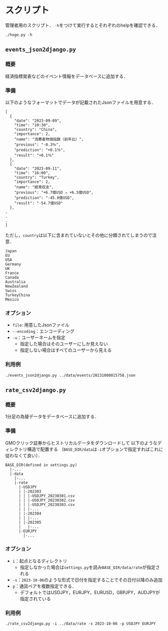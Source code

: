 # スクリプト
管理者用のスクリプト．
`-h`をつけて実行するとそれぞれのhelpを確認できる．
```
./hoge.py -h
```
## `events_json2django.py`
### 概要
経済指標発表などのイベント情報をデータベースに追加する．
### 準備
以下のようなフォーマットでデータが記載されたJsonファイルを用意する．
```
[
  {
    "date": "2023-09-09",
    "time": "10:30",
    "country": "China",
    "importance": 2,
    "name": "消費者物価指数（前年比）",
    "previous": "-0.3％",
    "prediction": "+0.1％",
    "result": "+0.1％"
  },
  {
    "date": "2023-09-11",
    "time": "16:00",
    "country": "Turkey",
    "importance": 2,
    "name": "経常収支",
    "previous": "+6.7億USD ⇒ +6.5億USD",
    "prediction": "-45.0億USD",
    "result": "-54.7億USD"
  },
.
.
.
]
```
ただし，`country`は以下に含まれていないとその他に分類されてしまうので注意．
```
Japan
EU
USA
Germany
UK
France
Canada
Australia
NewZealand
Swiss
TurkeyChina
Mexico
```
### オプション
- `file`: 用意したJsonファイル
- `--encoding`：エンコーディング
- `-u`：ユーザーネームを指定
  - 指定した場合はそのユーザーにしか見えない
  - 指定しない場合はすべてのユーザーから見える
### 利用例
```
./events_json2django.py ../data/events/20231008015758.json
```

## `rate_csv2django.py`
### 概要
1分足の為替データをデータベースに追加する．
### 準備
GMOクリック証券からヒストリカルデータをダウンロードして
以下のようなディレクトリ構造で配置する
（`BASE_DIR/data`は`-i`オプションで指定すればこれに従わなくて良い）．
```
BASE_DIR(defined in settings.py)
  |-...
  |-data
    |-...
    |-rate
      |-USDJPY
      | |-202303
      | | |-USDJPY_20230301.csv
      | | |-USDJPY_20230302.csv
      | | |-USDJPY_20230303.csv
      | | |-...
      | |-202304
      | | |-...
      | |-202305
      |   |-...
      |-EURJPY
        |-...
```
### オプション
- `i`：起点となるディレクトリ
  - 指定しなかった場合は`settings.py`を読み`BASE_DIR/data/rate`が指定される
- `-s`：`2023-10-06`のような形式で日付を指定することでその日付以降のみ追加
- `p`：通貨ペアを複数指定できる．
  - デフォルトではUSDJPY，EURJPY，EURUSD，GBPJPY，AUDJPYが指定されている

### 利用例
```
./rate_csv2django.py -i ../data/rate -s 2023-10-06 -p USDJPY EURJPY 
```
